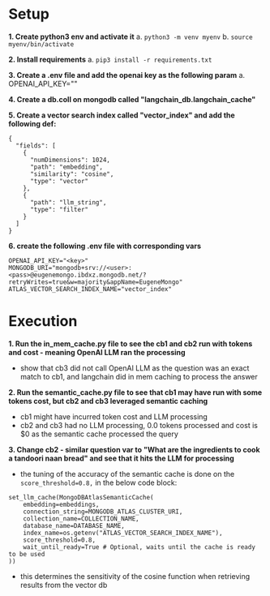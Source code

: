 # Setup

__1. Create python3 env and activate it__
  a. `python3 -m venv myenv`
  b. `source myenv/bin/activate`

__2. Install requirements__
  a. `pip3 install -r requirements.txt`

__3. Create a .env file and add the openai key as the following param__
  a. OPENAI_API_KEY="<key>"

__4. Create a db.coll on mongodb called "langchain_db.langchain_cache"__

__5. Create a vector search index called "vector_index" and add the following def:__
  ```
  {
    "fields": [
      {
        "numDimensions": 1024,
        "path": "embedding",
        "similarity": "cosine",
        "type": "vector"
      },
      {
        "path": "llm_string",
        "type": "filter"
      }
    ]
  }
  ```

__6. create the following .env file with corresponding vars__
  ```
  OPENAI_API_KEY="<key>"
  MONGODB_URI="mongodb+srv://<user>:<pass>@eugenemongo.ibdxz.mongodb.net/?retryWrites=true&w=majority&appName=EugeneMongo"
  ATLAS_VECTOR_SEARCH_INDEX_NAME="vector_index"
  ```

# Execution

__1. Run the in_mem_cache.py file to see the cb1 and cb2 run with tokens and cost -  meaning OpenAI LLM ran the processing__
  - show that cb3 did not call OpenAI LLM as the question was an exact match to cb1, and langchain did in mem caching to process the answer

__2. Run the semantic_cache.py file to see that cb1 may have run with some tokens cost, but cb2 and cb3 leveraged semantic caching__
  - cb1 might have incurred token cost and LLM processing
  - cb2 and cb3 had no LLM processing, 0.0 tokens processed and cost is $0 as the semantic cache processed the query

__3. Change cb2 - similar question var to "What are the ingredients to cook a tandoori naan bread" and see that it hits the LLM for processing__
  - the tuning of the accuracy of the semantic cache is done on the `score_threshold=0.8,` in the below code block:
  ```
  set_llm_cache(MongoDBAtlasSemanticCache(
      embedding=embeddings,
      connection_string=MONGODB_ATLAS_CLUSTER_URI,
      collection_name=COLLECTION_NAME,
      database_name=DATABASE_NAME,
      index_name=os.getenv("ATLAS_VECTOR_SEARCH_INDEX_NAME"),
      score_threshold=0.8,
      wait_until_ready=True # Optional, waits until the cache is ready to be used
  ))
  ```
  - this determines the sensitivity of the cosine function when retrieving results from the vector db
